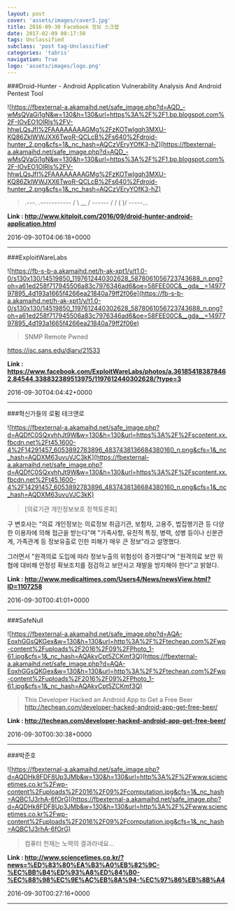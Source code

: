 ```yaml
---
layout: post
cover: 'assets/images/cover3.jpg'
title: 2016-09-30 Facebook 정보 스크랩
date: 2017-02-09 08:17:50
tags: Unclassified
subclass: 'post tag-Unclassified'
categories: 'tabris'
navigation: True
logo: 'assets/images/logo.png'
---
```


###Droid-Hunter - Android Application Vulnerability Analysis And Android Pentest Tool

![https://fbexternal-a.akamaihd.net/safe_image.php?d=AQD_-wMsQVaGi1gN&w=130&h=130&url=https%3A%2F%2F1.bp.blogspot.com%2F-IOvEO1OlRls%2FV-hhwLQsJfI%2FAAAAAAAAGMg%2FzKOTwIgqh3MXU-KQ86ZklWWJXX6TwoR-QCLcB%2Fs640%2Fdroid-hunter_2.png&cfs=1&_nc_hash=AQCzVEryYOfK3-hZ](https://fbexternal-a.akamaihd.net/safe_image.php?d=AQD_-wMsQVaGi1gN&w=130&h=130&url=https%3A%2F%2F1.bp.blogspot.com%2F-IOvEO1OlRls%2FV-hhwLQsJfI%2FAAAAAAAAGMg%2FzKOTwIgqh3MXU-KQ86ZklWWJXX6TwoR-QCLcB%2Fs640%2Fdroid-hunter_2.png&cfs=1&_nc_hash=AQCzVEryYOfK3-hZ)

>.---. .----------- / \ __ / ------ / / \( )/ -----...

**Link : <http://www.kitploit.com/2016/09/droid-hunter-android-application.html>**

2016-09-30T04:06:18+0000

---

###ExploitWareLabs

![https://fb-s-b-a.akamaihd.net/h-ak-xpt1/v/t1.0-0/s130x130/14519850_1197612440302628_5878061056723743688_n.png?oh=a61ed258f717945506a83c7976346ad6&oe=58FEE00C&__gda__=1497797895_4d193a1665f4266ea21840a79ff2f06e](https://fb-s-b-a.akamaihd.net/h-ak-xpt1/v/t1.0-0/s130x130/14519850_1197612440302628_5878061056723743688_n.png?oh=a61ed258f717945506a83c7976346ad6&oe=58FEE00C&__gda__=1497797895_4d193a1665f4266ea21840a79ff2f06e)

>SNMP Remote Pwned

https://isc.sans.edu/diary/21533

**Link : <https://www.facebook.com/ExploitWareLabs/photos/a.361854183878462.84544.338832389513975/1197612440302628/?type=3>**

2016-09-30T04:04:42+0000

---

###혁신가들의 로펌 테크앤로

![https://fbexternal-a.akamaihd.net/safe_image.php?d=AQDfC0SQxvhhJt9W&w=130&h=130&url=https%3A%2F%2Fscontent.xx.fbcdn.net%2Ft45.1600-4%2F14291457_6053892783896_4837438136684380160_n.png&cfs=1&_nc_hash=AQDXM63uvuVJC3kK](https://fbexternal-a.akamaihd.net/safe_image.php?d=AQDfC0SQxvhhJt9W&w=130&h=130&url=https%3A%2F%2Fscontent.xx.fbcdn.net%2Ft45.1600-4%2F14291457_6053892783896_4837438136684380160_n.png&cfs=1&_nc_hash=AQDXM63uvuVJC3kK)

>[의료기관 개인정보보호 정책토론회]

구 변호사는 "의료 개인정보는 의료정보 취급기관, 보험자, 고용주, 법집행기관 등 다양한 이용자에 의해 접근을 받는다"며 "가족사항, 유전적 특징, 병력, 성병 등이나 신분관계, 가족관계 등 정보유출로 인한 피해가 매우 큰 정보"라고 설명했다.

그러면서 "원격의료 도입에 따라 정보누출의 위험성이 증가했다"며 "원격의료 보안 위협에 대비해 안정성 확보조치를 점검하고 보안사고 재발을 방지해야 한다"고 밝혔다.

**Link : <http://www.medicaltimes.com/Users4/News/newsView.html?ID=1107258>**

2016-09-30T00:41:01+0000

---

###SafeNull

![https://fbexternal-a.akamaihd.net/safe_image.php?d=AQA-EoxhGGsQKGex&w=130&h=130&url=http%3A%2F%2Ftechean.com%2Fwp-content%2Fuploads%2F2016%2F09%2FPhoto_1-61.jpg&cfs=1&_nc_hash=AQAkvCpt5ZCKmf3Q](https://fbexternal-a.akamaihd.net/safe_image.php?d=AQA-EoxhGGsQKGex&w=130&h=130&url=http%3A%2F%2Ftechean.com%2Fwp-content%2Fuploads%2F2016%2F09%2FPhoto_1-61.jpg&cfs=1&_nc_hash=AQAkvCpt5ZCKmf3Q)

>This Developer Hacked an Android App to Get a Free Beer
http://techean.com/developer-hacked-android-app-get-free-beer/

**Link : <http://techean.com/developer-hacked-android-app-get-free-beer/>**

2016-09-30T00:30:38+0000

---

###박준호

![https://fbexternal-a.akamaihd.net/safe_image.php?d=AQDHk8FDF8Up3JMb&w=130&h=130&url=http%3A%2F%2Fwww.sciencetimes.co.kr%2Fwp-content%2Fuploads%2F2016%2F09%2Fcomputation.jpg&cfs=1&_nc_hash=AQBC1J3rhA-6fOrG](https://fbexternal-a.akamaihd.net/safe_image.php?d=AQDHk8FDF8Up3JMb&w=130&h=130&url=http%3A%2F%2Fwww.sciencetimes.co.kr%2Fwp-content%2Fuploads%2F2016%2F09%2Fcomputation.jpg&cfs=1&_nc_hash=AQBC1J3rhA-6fOrG)

>컴퓨터 천재는 노력의 결과라네요...

**Link : <http://www.sciencetimes.co.kr/?news=%ED%83%80%EA%B3%A0%EB%82%9C-%EC%BB%B4%ED%93%A8%ED%84%B0-%EC%88%98%EC%9E%AC%EB%8A%94-%EC%97%86%EB%8B%A4>**

2016-09-30T00:27:16+0000

---

